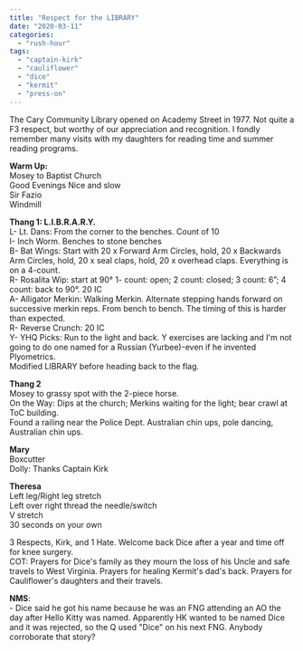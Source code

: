 ```yaml
---
title: "Respect for the LIBRARY"
date: "2020-03-11"
categories: 
  - "rush-hour"
tags: 
  - "captain-kirk"
  - "cauliflower"
  - "dice"
  - "kermit"
  - "press-on"
---
```


The Cary Community Library opened on Academy Street in 1977. Not quite a F3 respect, but worthy of our appreciation and recognition. I fondly remember many visits with my daughters for reading time and summer reading programs.

**Warm Up:**  
Mosey to Baptist Church  
Good Evenings Nice and slow  
Sir Fazio  
Windmill

**Thang 1: L.I.B.R.A.R.Y.**  
L- Lt. Dans: From the corner to the benches. Count of 10  
I- Inch Worm. Benches to stone benches  
B- Bat Wings: Start with 20 x Forward Arm Circles, hold, 20 x Backwards Arm Circles, hold, 20 x seal claps, hold, 20 x overhead claps. Everything is on a 4-count.  
R- Rosalita Wip: start at 90° 1- count: open; 2 count: closed; 3 count: 6”; 4 count: back to 90°. 20 IC  
A- Alligator Merkin: Walking Merkin. Alternate stepping hands forward on successive merkin reps. From bench to bench. The timing of this is harder than expected.  
R- Reverse Crunch: 20 IC  
Y- YHQ Picks: Run to the light and back. Y exercises are lacking and I'm not going to do one named for a Russian (Yurbee)-even if he invented Plyometrics.  
Modified LIBRARY before heading back to the flag.

**Thang 2**  
Mosey to grassy spot with the 2-piece horse.  
On the Way: Dips at the church; Merkins waiting for the light; bear crawl at ToC building.  
Found a railing near the Police Dept. Australian chin ups, pole dancing, Australian chin ups.  
  
**Mary**  
Boxcutter  
Dolly: Thanks Captain Kirk  
  
**Theresa**  
Left leg/Right leg stretch  
Left over right thread the needle/switch  
V stretch  
30 seconds on your own

3 Respects, Kirk, and 1 Hate. Welcome back Dice after a year and time off for knee surgery.  
COT: Prayers for Dice's family as they mourn the loss of his Uncle and safe travels to West Virginia. Prayers for healing Kermit's dad's back. Prayers for Cauliflower's daughters and their travels.

**NMS**:  
\- Dice said he got his name because he was an FNG attending an AO the day after Hello Kitty was named. Apparently HK wanted to be named Dice and it was rejected, so the Q used "Dice" on his next FNG. Anybody corroborate that story?

